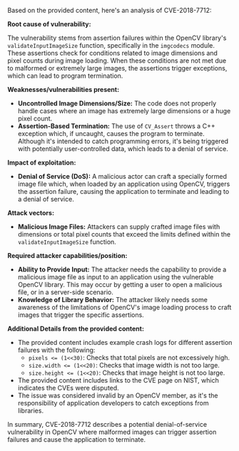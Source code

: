 Based on the provided content, here's an analysis of CVE-2018-7712:

**Root cause of vulnerability:**

The vulnerability stems from assertion failures within the OpenCV library's `validateInputImageSize` function, specifically in the `imgcodecs` module. These assertions check for conditions related to image dimensions and pixel counts during image loading. When these conditions are not met due to malformed or extremely large images, the assertions trigger exceptions, which can lead to program termination.

**Weaknesses/vulnerabilities present:**

-   **Uncontrolled Image Dimensions/Size:** The code does not properly handle cases where an image has extremely large dimensions or a huge pixel count.
-   **Assertion-Based Termination:** The use of `CV_Assert` throws a C++ exception which, if uncaught, causes the program to terminate. Although it's intended to catch programming errors, it's being triggered with potentially user-controlled data, which leads to a denial of service.

**Impact of exploitation:**

-   **Denial of Service (DoS):** A malicious actor can craft a specially formed image file which, when loaded by an application using OpenCV, triggers the assertion failure, causing the application to terminate and leading to a denial of service.

**Attack vectors:**

-   **Malicious Image Files:** Attackers can supply crafted image files with dimensions or total pixel counts that exceed the limits defined within the `validateInputImageSize` function.

**Required attacker capabilities/position:**

-   **Ability to Provide Input:** The attacker needs the capability to provide a malicious image file as input to an application using the vulnerable OpenCV library. This may occur by getting a user to open a malicious file, or in a server-side scenario.
-   **Knowledge of Library Behavior:** The attacker likely needs some awareness of the limitations of OpenCV's image loading process to craft images that trigger the specific assertions.

**Additional Details from the provided content:**
- The provided content includes example crash logs for different assertion failures with the following:
  -   `pixels <= (1<<30)`: Checks that total pixels are not excessively high.
  -   `size.width <= (1<<20)`: Checks that image width is not too large.
  -   `size.height <= (1<<20)`: Checks that image height is not too large.
-   The provided content includes links to the CVE page on NIST, which indicates the CVEs were disputed.
-   The issue was considered invalid by an OpenCV member, as it's the responsibility of application developers to catch exceptions from libraries.

In summary, CVE-2018-7712 describes a potential denial-of-service vulnerability in OpenCV where malformed images can trigger assertion failures and cause the application to terminate.